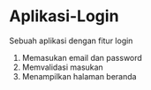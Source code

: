 # Aplikasi-Login
Sebuah aplikasi dengan fitur login
1. Memasukan email dan password
2. Memvalidasi masukan
3. Menampilkan halaman beranda
